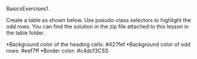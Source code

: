 BasicsExercises1.

Create a table as shown below. Use pseudo-class selectors to highlight the odd rows. You can find the solution in the zip file attached to this lesson in the table folder.

•Background color of the heading cells: #427fef
•Background color of odd rows: #eef7ff
•Border color: #c4dcf3CSS
